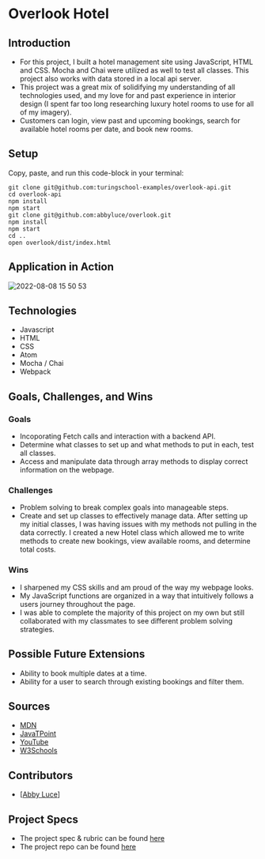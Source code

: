 # Overlook Hotel

## Introduction
  - For this project, I built a hotel management site using JavaScript, HTML and CSS. Mocha and Chai were utilized as well to test all classes. This project also works with data stored in a local api server. 
  - This project was a great mix of solidifying my understanding of all technologies used, and my love for and past experience in interior design (I spent far too long researching luxury hotel rooms to use for all of my imagery).  
  - Customers can login, view past and upcoming bookings, search for available hotel rooms per date, and book new rooms. 
  
## Setup
Copy, paste, and run this code-block in your terminal:  
 ```
git clone git@github.com:turingschool-examples/overlook-api.git
cd overlook-api
npm install
npm start
git clone git@github.com:abbyluce/overlook.git
npm install
npm start
cd ..
open overlook/dist/index.html
```

## Application in Action
![2022-08-08 15 50 53](https://user-images.githubusercontent.com/100726140/183520847-1035fd10-d406-4cb8-af9d-16b26cb6f650.gif)

## Technologies
  - Javascript
  - HTML
  - CSS
  - Atom
  - Mocha / Chai
  - Webpack


## Goals, Challenges, and Wins
### Goals
- Incoporating Fetch calls and interaction with a backend API.
- Determine what classes to set up and what methods to put in each, test all classes.
- Access and manipulate data through array methods to display correct information on the webpage. 

### Challenges
- Problem solving to break complex goals into manageable steps.
- Create and set up classes to effectively manage data. After setting up my initial classes, I was having issues with my methods not pulling in the data correctly. I created a new Hotel class which allowed me to write methods to create new bookings, view available rooms, and determine total costs.

### Wins
- I sharpened my CSS skills and am proud of the way my webpage looks.
- My JavaScript functions are organized in a way that intuitively follows a users journey throughout the page.
- I was able to complete the majority of this project on my own but still collaborated with my classmates to see different problem solving strategies.

## Possible Future Extensions
  - Ability to book multiple dates at a time.
  - Ability for a user to search through existing bookings and filter them.

## Sources
  - [MDN](http://developer.mozilla.org/en-US/)
  - [JavaTPoint](https://www.javatpoint.com/how-to-check-a-radio-button-using-javascript)
  - [YouTube](https://www.youtube.com/)
  - [W3Schools](https://www.w3schools.com/)
  
## Contributors
  - [[Abby Luce](https://github.com/abbyluce)]

## Project Specs
  - The project spec & rubric can be found [here](https://frontend.turing.edu/projects/overlook.html)
  - The project repo can be found [here](https://github.com/abbyluce/overlook)
